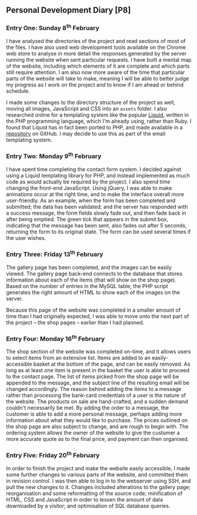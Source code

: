## Personal Development Diary [P8]

### Entry One: Sunday 8<sup>th</sup> February

I have analysed the directories of the project and read sections of most of the files. I have also used web development tools available on the Chrome web store to analyse in more detail the responses generated by the server running the website when sent particular requests. I have built a mental map of the website, including which elements of it are complete and which parts still require attention. I am also now more aware of the time that particular parts of the website will take to make, meaning I will be able to better judge my progress as I work on the project and to know if I am ahead or behind schedule.

I made some changes to the directory structure of the project as well, moving all images, JavaScript and CSS into an `assets` folder. I also researched online for a templating system like the popular [Liquid](http://liquidmarkup.org/), written in the PHP programming language, which I'm already using, rather than Ruby. I found that Liquid has in fact been ported to PHP, and made available in a [repository](https://github.com/harrydeluxe) on GitHub. I may decide to use this as part of the email templating system.

### Entry Two: Monday 9<sup>th</sup> February

I have spent time completing the contact form system. I decided against using a Liquid templating library for PHP, and instead implemented as much code as would actually be required by the project. I also spend time changing the front-end JavaScript. Using jQuery, I was able to make animations occur at the right time, and to make the interface overall more user-friendly. As an example, when the form has been completed and submitted; the data has been validated; and the server has responded with a success message, the form fields slowly fade out, and then fade back in after being emptied. The green tick that appears in the submit box, indicating that the message has been sent, also fades out after 5 seconds, returning the form to its original state. The form can be used several times if the user wishes.

### Entry Three: Friday 13<sup>th</sup> February

The gallery page has been completed, and the images can be easily viewed. The gallery page back-end connects to the database that stores information about each of the items (that will show on the shop page). Based on the number of entries in the MySQL table, the PHP script generates the right amount of HTML to show each of the images on the server.

Because this page of the website was completed in a smaller amount of time than I had originally expected, I was able to move onto the next part of the project &ndash; the shop pages &ndash; earlier than I had planned.

### Entry Four: Monday 16<sup>th</sup> February

The shop section of the website was completed on-time, and it allows users to select items from an extensive list. Items are added to an easily-accessible basket at the bottom of the page, and can be easily removed. As long as at least one item is present in the basket the user is able to proceed to the contact page. The list of items picked from the shop page will be appended to the message, and the subject line of the resulting email will be changed accordingly. The reason behind adding the items to a message rather than processing the bank-card credentials of a user is the nature of the website. The products on sale are hand-crafted, and a sudden demand couldn't necessarily be met. By adding the order to a message, the customer is able to add a more personal message, perhaps adding more information about what they would like to purchase. The prices outlined on the shop page are also subject to change, and are rough to begin with. The ordering system allows the owner of the website to give the customer a more accurate quote as to the final price, and payment can then organised.

### Entry Five: Friday 20<sup>th</sup> February

In order to finish the project and make the website easily accessible, I made some further changes to various parts of the website, and committed them in revision control. I was then able to log in to the webserver using SSH, and pull the new changes to it. Changes included alterations to the gallery page; reorganisation and some reformatting of the source code; minification of HTML, CSS and JavaScript in order to lessen the amount of data downloaded by a visitor; and optimisation of SQL database queries.
